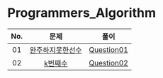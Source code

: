 # Programmers_Algorithm


| No. | 문제 | 풀이 |
|:---:|:---:|:---:|
| 01 | [완주하지못한선수](https://programmers.co.kr/learn/courses/30/lessons/42576) | [Question01](https://github.com/Heesun-Yoon/Programmers_Algorithm/blob/main/Programmers/src/question/Question01.java) |
| 02 | [k번째수](https://programmers.co.kr/learn/courses/30/lessons/42748) | [Question02](https://github.com/Heesun-Yoon/Programmers_Algorithm/blob/main/Programmers/src/question/Question02.java) |


